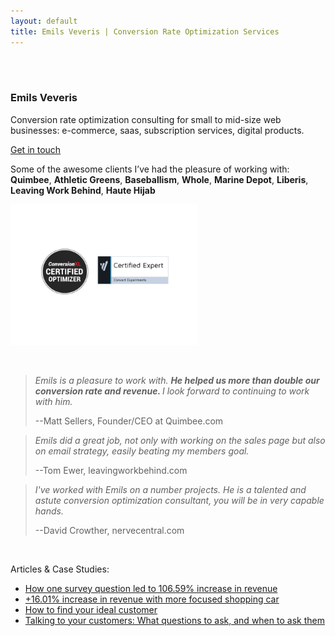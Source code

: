 ```yaml
---
layout: default
title: Emils Veveris | Conversion Rate Optimization Services 
---
```

<br>
<br>

### Emils Veveris ###
Conversion rate optimization consulting for small to mid-size web businesses: e-commerce, saas, subscription services, 
digital products.

[Get in touch](mailto:emils.veveris@gmail.com)

Some of the awesome clients I’ve had the pleasure of working with: <b>Quimbee</b>, <b>Athletic Greens</b>, 
<b>Baseballism</b>, <b>Whole</b>, <b>Marine Depot</b>,
<b>Liberis</b>, <b>Leaving Work Behind</b>, <b>Haute Hijab</b>

<img src="/images/cr.jpg" width="300">

&nbsp;

>*Emils is a pleasure to work with. <b> He helped us more than double our conversion rate and revenue. </b> I look forward to continuing to work with him.*
>
> --Matt Sellers, Founder/CEO at Quimbee.com

>*Emils did a great job, not only with working on the sales page but also on email strategy, easily beating my members goal.*
>
> --Tom Ewer, leavingworkbehind.com

>*I've worked with Emils on a number projects. He is a talented and astute conversion optimization consultant, you will be in very capable hands.*
>
> --David Crowther, nervecentral.com

&nbsp;

Articles & Case Studies:

 - [How one survey question led to 106.59% increase in revenue](http://www.emilsw.com/articles/survey-case-study)
 - [+16.01% increase in revenue with more focused shopping car](http://www.goodui.org/evidence/test029)
 - [How to find your ideal customer](https://lesschurn.io/saas-churn-university/finding-the-ideal-customer)
 - [Talking to your customers: What questions to ask, and when to ask them](https://lesschurn.io/saas-churn-university/getting-more-information)
